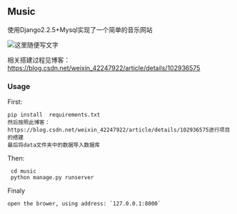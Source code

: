 ## Music

使用Django2.2.5+Mysql实现了一个简单的音乐网站

![这里随便写文字](https://github.com/liupenggg/music/blob/master/photo/1.png)

相关搭建过程见博客：https://blog.csdn.net/weixin_42247922/article/details/102936575

### Usage
First:

    pip install  requirements.txt
    然后按照此博客：https://blog.csdn.net/weixin_42247922/article/details/102936575进行项目的搭建
    最后将data文件夹中的数据导入数据库
Then:

     cd music
     python manage.py runserver

Finaly

    open the brower, using address: `127.0.0.1:8000`

